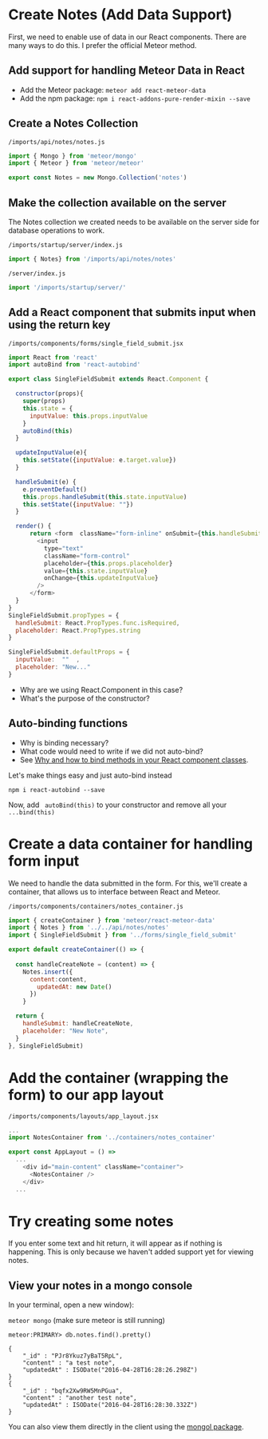 # Create Notes (Add Data Support)
First, we need to enable use of data in our React components.  There are many ways to do this.  I prefer the official Meteor method.

## Add support for handling Meteor Data in React

- Add the Meteor package: ```meteor add react-meteor-data```
- Add the npm package: ```npm i react-addons-pure-render-mixin --save```


## Create a Notes Collection
``` /imports/api/notes/notes.js ```

```js
import { Mongo } from 'meteor/mongo'
import { Meteor } from 'meteor/meteor'

export const Notes = new Mongo.Collection('notes')
```

## Make the collection available on the server

The Notes collection we created needs to be available on the server side for database operations to work.

``` /imports/startup/server/index.js ```

```js 
import { Notes} from '/imports/api/notes/notes'
```

``` /server/index.js ```

```js 
import '/imports/startup/server/'
```

## Add a React component that submits input when using the return key

``` /imports/components/forms/single_field_submit.jsx ```

```js
import React from 'react'
import autoBind from 'react-autobind'

export class SingleFieldSubmit extends React.Component {

  constructor(props){
    super(props)
    this.state = {
      inputValue: this.props.inputValue
    }
    autoBind(this)
  }

  updateInputValue(e){
    this.setState({inputValue: e.target.value})
  }

  handleSubmit(e) {
    e.preventDefault()
    this.props.handleSubmit(this.state.inputValue)
    this.setState({inputValue: ""})
  }

  render() {
      return <form  className="form-inline" onSubmit={this.handleSubmit}>
        <input
          type="text"
          className="form-control"
          placeholder={this.props.placeholder}
          value={this.state.inputValue}
          onChange={this.updateInputValue}
        />
      </form>
  }
}
SingleFieldSubmit.propTypes = {
  handleSubmit: React.PropTypes.func.isRequired,
  placeholder: React.PropTypes.string
}

SingleFieldSubmit.defaultProps = {
  inputValue:  ""  ,
  placeholder: "New..."
}
```

-  Why are we using React.Component in this case?
-  What's the purpose of the constructor?

## Auto-binding functions
- Why is binding necessary?
- What code would need to write if we did not auto-bind?
- See [Why and how to bind methods in your React component classes](http://reactkungfu.com/2015/07/why-and-how-to-bind-methods-in-your-react-component-classes/).

Let's make things easy and just auto-bind instead

``` npm i react-autobind --save ```

Now, add ``` autoBind(this)``` to your constructor and remove all your ``` ...bind(this) ```


# Create a data container for handling form input
We need to handle the data submitted in the form.  For this, we'll create a container, that allows us to interface between React and Meteor.

``` /imports/components/containers/notes_container.js ```

```js
import { createContainer } from 'meteor/react-meteor-data'
import { Notes } from '../../api/notes/notes'
import { SingleFieldSubmit } from '../forms/single_field_submit'

export default createContainer(() => {
	
  const handleCreateNote = (content) => {
    Notes.insert({ 
	  content:content,
	    updatedAt: new Date() 
	  })
	}

  return {
  	handleSubmit: handleCreateNote,
	placeholder: "New Note",
  }
}, SingleFieldSubmit)
```

# Add the container (wrapping the form) to our app layout

``` /imports/components/layouts/app_layout.jsx ```

```js
...
import NotesContainer from '../containers/notes_container'

export const AppLayout = () =>
  ...
    <div id="main-content" className="container">
      <NotesContainer />
    </div>
  ...
```

# Try creating some notes
If you enter some text and hit return, it will appear as if nothing is happening. This is only because we haven't added support yet for viewing notes.

## View your notes in a mongo console

In your terminal, open a new window):

``` meteor mongo ``` (make sure meteor is still running)

``` 
meteor:PRIMARY> db.notes.find().pretty()

{
	"_id" : "PJr8Ykuz7yBaT5RpL",
	"content" : "a test note",
	"updatedAt" : ISODate("2016-04-28T16:28:26.298Z")
}
{
	"_id" : "bqfx2Xw9RW5MnPGua",
	"content" : "another test note",
	"updatedAt" : ISODate("2016-04-28T16:28:30.332Z")
}
```

You can also view them directly in the client using the [mongol package](https://atmospherejs.com/msavin/mongol).
